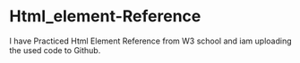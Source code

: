 # Html_element-Reference
I have Practiced Html Element Reference from W3 school and iam uploading the used code to Github.
